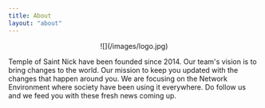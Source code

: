 ```yaml
---
title: About
layout: "about"
---
```


<center>
![](/images/logo.jpg)
</center>

Temple of Saint Nick have been founded since 2014. Our team's vision is to bring changes to the world. Our mission to keep you updated with the changes that happen around you. We are focusing on the Network Environment where society have been using it everywhere. Do follow us and we feed you with these fresh news coming up.